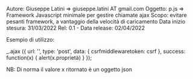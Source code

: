 
Autore: Giuseppe Latini => giuseppe.latini AT gmail.com
Oggetto: p.js => Framework Javascript minimale per gestire chiamate ajax
Scopo: evitare pesanti framework, a vantaggio della velocità di caricamento
Data inizio stesura: 31/03/2022
Rel: 0.1 - Data release: 02/04/2022

Esempio di utilizzo:

_.ajax ({
	url: '',
	type: 'post',
	data: {
		csrfmiddlewaretoken: csrf
	},
	success: function(x) {
		alert(x.proprietà)
	}
});

NB: Di norma il valore x ritornato è un oggetto json
